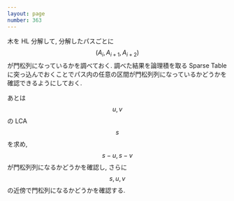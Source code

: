 ```yaml
---
layout: page
number: 363
---
```

木を HL 分解して, 分解したパスごとに $$ (A_{i}, A_{i+1}, A_{i+2}) $$ が門松列になっているかを調べておく. 調べた結果を論理積を取る Sparse Table に突っ込んでおくことでパス内の任意の区間が門松列列になっているかどうかを確認できるようにしておく.

あとは $$ u, v $$ の LCA $$ s $$ を求め, $$ s-u, s-v $$ が門松列列になるかどうかを確認し, さらに $$ s, u, v $$ の近傍で門松列になるかどうかを確認する.
